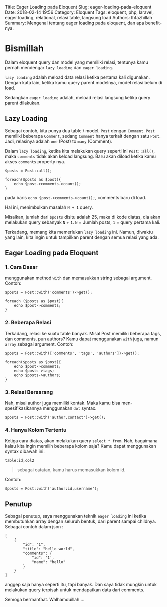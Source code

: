 Title: Eager Loading pada Eloquent
Slug: eager-loading-pada-eloquent
Date: 2018-02-14 19:56
Category: Eloquent
Tags: eloquent, php, laravel, eager loading, relational, relasi table, langsung load
Authors: Ihfazhillah
Summary: Mengenal tentang eager loading pada eloquent, dan apa benefit-nya.

# Bismillah

Dalam eloquent query dan model yang memiliki relasi, tentunya kamu pernah mendengar `lazy loading` dan `eager loading`.

`lazy loading` adalah meload data relasi ketika pertama kali digunakan. Dengan kata lain, ketika kamu query parent modelnya, model relasi belum di load.

Sedangkan `eager loading` adalah, meload relasi langsung ketika query parent dilakukan.

## Lazy Loading

Sebagai contoh, kita punya dua table / model. `Post` dengan `Comment`. `Post` memiliki beberapa `Comment`, sedang `Comment` hanya terkait dengan satu `Post`. Jadi, relasinya adalah `one` (Post) to `many` (Comment).

Dalam `lazy loading`, ketika kita melakukan query seperti ini `Post::all()`, maka `comments` tidak akan keload langsung. Baru akan diload ketika kamu akses `comments` property nya.

```
$posts = Post::all();

foreach($posts as $post){
    echo $post->comments->count();
}
```

pada baris `echo $post->comments->count();`, comments baru di load.

Hal ini, menimbulkan masalah `N + 1` query.

Misalkan, jumlah dari `$posts` disitu adalah 25, maka di kode diatas, dia akan melakukan query sebanyak `N` + `1`. `N` = Jumlah posts, `1` = query pertama kali.

Terkadang, memang kita memerlukan `lazy loading` ini. Namun, diwaktu yang lain, kita ingin untuk tampilkan parent dengan semua relasi yang ada.

## Eager Loading pada Eloquent

### 1. Cara Dasar

menggunakan method `with` dan memasukkan string sebagai argument. Contoh:

```
$posts = Post::with('comments')->get();

foreach ($posts as $post){
    echo $post->comments;
}
```

### 2. Beberapa Relasi

Terkadang, relasi ke suatu table banyak. Misal Post memiliki beberapa tags, dan comments, pun authors? Kamu dapat menggunakan `with` juga, namun `array` sebagai argument. Contoh:

```
$posts = Post::with(['comments', 'tags', 'authors'])->get();

foreach($posts as $post){
    echo $post->comments;
    echo $posts->tags;
    echo $posts->authors;
}
```

### 3. Relasi Bersarang

Nah, misal author juga memiliki kontak. Maka kamu bisa men-spesifikasikannya menggunakan `dot` syntax.

```
$posts = Post::with('author.contact')->get();
```

### 4. Hanya Kolom Tertentu

Ketiga cara diatas, akan melakukan query `select * from`. Nah, bagaimana kalau kita ingin memilih beberapa kolom saja? Kamu dapat menggunakan syntax dibawah ini:

```
table:id,col2
```

> sebagai catatan, kamu harus memasukkan kolom id.

Contoh:

```
$posts = Post::with('author:id,username');
```

## Penutup

Sebagai penutup, saya menggunakan teknik `eager loading` ini ketika membutuhkan array dengan seluruh bentuk, dari parent sampai childnya. Sebagai contoh dalam json :

```
[
    {
        "id": "1",
        "title": "hello world",
        "comments": {
            "id": '1',
            "name": "hello"
        }
    }
]
```

anggep saja hanya seperti itu, tapi banyak. Dan saya tidak mungkin untuk melakukan query terpisah untuk mendapatkan data dari comments.

Semoga bermanfaat. Walhamduillah....
